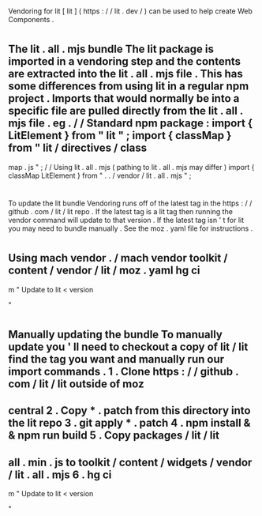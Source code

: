 #
Vendoring
for
lit
[
lit
]
(
https
:
/
/
lit
.
dev
/
)
can
be
used
to
help
create
Web
Components
.
#
#
The
lit
.
all
.
mjs
bundle
The
lit
package
is
imported
in
a
vendoring
step
and
the
contents
are
extracted
into
the
lit
.
all
.
mjs
file
.
This
has
some
differences
from
using
lit
in
a
regular
npm
project
.
Imports
that
would
normally
be
into
a
specific
file
are
pulled
directly
from
the
lit
.
all
.
mjs
file
.
eg
.
/
/
Standard
npm
package
:
import
{
LitElement
}
from
"
lit
"
;
import
{
classMap
}
from
"
lit
/
directives
/
class
-
map
.
js
"
;
/
/
Using
lit
.
all
.
mjs
(
pathing
to
lit
.
all
.
mjs
may
differ
)
import
{
classMap
LitElement
}
from
"
.
.
/
vendor
/
lit
.
all
.
mjs
"
;
#
#
To
update
the
lit
bundle
Vendoring
runs
off
of
the
latest
tag
in
the
https
:
/
/
github
.
com
/
lit
/
lit
repo
.
If
the
latest
tag
is
a
lit
tag
then
running
the
vendor
command
will
update
to
that
version
.
If
the
latest
tag
isn
'
t
for
lit
you
may
need
to
bundle
manually
.
See
the
moz
.
yaml
file
for
instructions
.
#
#
#
Using
mach
vendor
.
/
mach
vendor
toolkit
/
content
/
vendor
/
lit
/
moz
.
yaml
hg
ci
-
m
"
Update
to
lit
<
version
>
"
#
#
#
Manually
updating
the
bundle
To
manually
update
you
'
ll
need
to
checkout
a
copy
of
lit
/
lit
find
the
tag
you
want
and
manually
run
our
import
commands
.
1
.
Clone
https
:
/
/
github
.
com
/
lit
/
lit
outside
of
moz
-
central
2
.
Copy
*
.
patch
from
this
directory
into
the
lit
repo
3
.
git
apply
*
.
patch
4
.
npm
install
&
&
npm
run
build
5
.
Copy
packages
/
lit
/
lit
-
all
.
min
.
js
to
toolkit
/
content
/
widgets
/
vendor
/
lit
.
all
.
mjs
6
.
hg
ci
-
m
"
Update
to
lit
<
version
>
"
